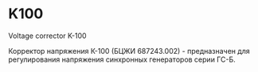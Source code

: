 # K100
Voltage corrector K-100

Корректор напряжения К-100 (БЦЖИ 687243.002) - предназначен для регулирования напряжения синхронных генераторов серии ГС-Б.
